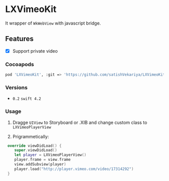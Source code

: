 # LXVimeoKit
It wrapper of `WkWebView` with javascript bridge.

## Features
- [x] Support private video

### Cocoapods

```bash
pod 'LXVimeoKit', :git => 'https://github.com/satishVekariya/LXVimeoKit.git'
```

### Versions

- `0.2` `swift 4.2`

### Usage

1. Dragge `UIView` to Storyboard or .XIB and change custom class to `LXVimeoPlayerView`

2. Prigrammetically:

```Swift
 override viewDidLoad() {
    super.viewDidLoad()
    let player = LXVimeoPlayerView()
    player.frame = view.frame
    view.addSubview(player)
    player.load("http://player.vimeo.com/video/17314292")
 }
```
